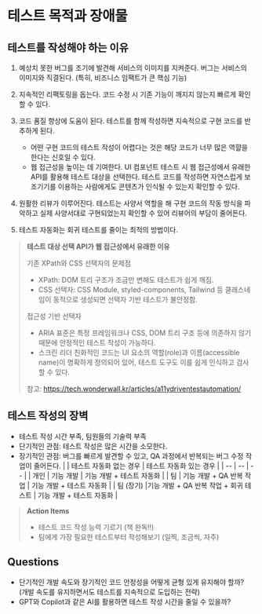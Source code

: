 # 테스트 목적과 장애물

## 테스트를 작성해야 하는 이유

1. 예상치 못한 버그를 조기에 발견해 서비스의 이미지를 지켜준다. 버그는 서비스의 이미지와 직결된다. (특히, 비즈니스 임팩트가 큰 핵심 기능)
2. 지속적인 리팩토링을 돕는다. 코드 수정 시 기존 기능이 깨지지 않는지 빠르게 확인할 수 있다.
3. 코드 품질 향상에 도움이 된다. 테스트를 함께 작성하면 지속적으로 구현 코드를 반추하게 된다.

   - 어떤 구현 코드의 테스트 작성이 어렵다는 것은 해당 코드가 너무 많은 역햘을 한다는 신호일 수 있다.
   - 웹 접근성을 높이는 데 기여한다. UI 컴포넌트 테스트 시 웹 접근성에서 유래한 API를 활용해 테스트 대상을 선택한다. 테스트 코드를 작성하면 자연스럽게 보조기기를 이용하는 사람에게도 콘텐츠가 인식될 수 있는지 확인할 수 있다.

4. 원활한 리뷰가 이루어진다. 테스트는 사양서 역할을 해 구현 코드의 작동 방식을 파악하고 실제 사양서대로 구현되었는지 확인할 수 있어 리뷰어의 부담이 줄어든다.
5. 테스트 자동화는 회귀 테스트를 줄이는 최적의 방법이다.

> **테스트 대상 선택 API가 웹 접근성에서 유래한 이유**
>
> 기존 XPath와 CSS 선택자의 문제점
>
> - XPath: DOM 트리 구조가 조금만 변해도 테스트가 쉽게 깨짐.
> - CSS 선택자: CSS Module, styled-components, Tailwind 등 클래스네임이 동적으로 생성되면 선택자 기반 테스트가 불안정함.
>
> 접근성 기반 선택자
>
> - ARIA 표준은 특정 프레임워크나 CSS, DOM 트리 구조 등에 의존하지 않기 때문에 안정적인 테스트 작성이 가능하다.
> - 스크린 리더 친화적인 코드는 UI 요소의 역할(role)과 이름(accessible name)이 명확하게 정의되어 있어, 테스트 도구도 이를 쉽게 인식하고 검사할 수 있다.
>
> 참고: https://tech.wonderwall.kr/articles/a11ydriventestautomation/

## 테스트 작성의 장벽

- 테스트 작성 시간 부족, 팀원들의 기술력 부족
- 단기적인 관점: 테스트 작성은 많은 시간을 소모한다.
- 장기적인 관점: 버그를 빠르게 발견할 수 있고, QA 과정에서 반복되는 버그 수정 작업이 줄어든다.
  | | 테스트 자동화 없는 경우 | 테스트 자동화 있는 경우 |
  | -- | -- | -- |
  | 개인 | 기능 개발 | 기능 개발 + 테스트 자동화 |
  | 팀 | 기능 개발 + QA 반복 작업 | 기능 개발 + 테스트 자동화 |
  | 팀 (장기) |기능 개발 + QA 반복 작업 + 회귀 테스트 | 기능 개발 + 테스트 자동화 |

> **Action Items**
>
> - 테스트 코드 작성 능력 기르기 (책 완독!!)
> - 팀에게 가장 필요한 테스트부터 작성해보기 (일찍, 조금씩, 자주)

## Questions

- 단기적인 개발 속도와 장기적인 코드 안정성을 어떻게 균형 있게 유지해야 할까? (개발 속도를 유지하면서도 테스트를 지속적으로 도입하는 전략)
- GPT와 Copilot과 같은 AI를 활용하면 테스트 작성 시간을 줄일 수 있을까?
